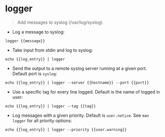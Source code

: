 # logger

> Add messages to syslog (/var/log/syslog).

- Log a message to syslog:

`logger {{message}}`

- Take input from stdin and log to syslog:

`echo {{log_entry}} | logger`

- Send the output to a remote syslog server running at a given port. Default port is `syslog`:

`echo {{log_entry}} | logger --server {{hostname}} --port {{port}}`

- Use a specific tag for every line logged. Default is the name of logged in user:

`echo {{log_entry}} | logger --tag {{tag}}`

- Log messages with a given priority. Default is `user.notice`. See `man logger` for all priority options:

`echo {{log_entry}} | logger --priority {{user.warning}}`

